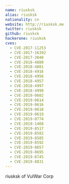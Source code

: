 ```yaml
---
name: riusksk
alias: riusksk
nationality: cn
website: http://riusksk.me
twitter: riusksk
github: riusksk
hackerone: riusksk
cves:
  - CVE-2017-11253
  - CVE-2017-16392
  - CVE-2017-3040
  - CVE-2018-4880
  - CVE-2018-4881
  - CVE-2018-4916
  - CVE-2018-4956
  - CVE-2018-4957
  - CVE-2018-4997
  - CVE-2018-4998
  - CVE-2019-0602
  - CVE-2019-0614
  - CVE-2019-0616
  - CVE-2019-0618
  - CVE-2019-0619
  - CVE-2019-0774
  - CVE-2019-1468
  - CVE-2019-8517
  - CVE-2019-8582
  - CVE-2019-8585
  - CVE-2019-8592
  - CVE-2019-8657
  - CVE-2019-8695
  - CVE-2019-8745
  - CVE-2019-8831
---
```

riusksk of VulWar Corp

